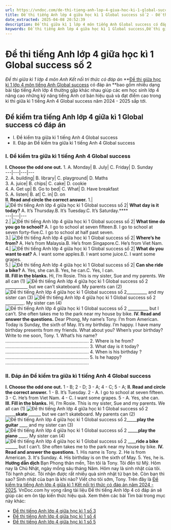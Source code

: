 ```yaml
---
url: https://vndoc.com/de-thi-tieng-anh-lop-4-giua-hoc-ki-1-global-success-so-2-303057
title: Đề thi tiếng Anh lớp 4 giữa học kì 1 Global success số 2 - Đề thi giữa kì 1 lớp 4 môn Anh Kết nối tri thức có đáp án - VnDoc.com
date_extracted: 2025-04-08 20:52:39
description: Đề thi giữa kì 1 lớp 4 môn tiếng Anh Global success có đáp án được biên tập bám sát chương trình SGK tiếng Anh lớp 4 giúp các em ôn tập kiến thức hiệu quả.
keywords: Đề thi tiếng Anh lớp 4 giữa học kì 1 Global success,Đề thi giữa kì 1 lớp 4 môn Anh Kết nối tri thức,Đề thi tiếng Anh lớp 4 giữa kì 1 Global success,đề thi giữa kì 1 lớp 4 môn tiếng anh,đề thi giữa kì 1 lớp 4 môn tiếng anh global success,đề kiểm tra tiếng Anh lớp 4 giữa kì 1 global success,đề kiểm tra tiếng Anh lớp 4 giữa học kì 1 global success,Đề kiểm tra tiếng Anh giữa kì 1 lớp 4 global success
---
```


# Đề thi tiếng Anh lớp 4 giữa học kì 1 Global success số 2
 _Đề thi giữa kì 1 lớp 4 môn Anh Kết nối tri thức có đáp án_
**[Đề thi giữa học kì 1 lớp 4 môn tiếng Anh Global success](<https://vndoc.com/de-thi-tieng-anh-lop-4-giua-hoc-ki-1-global-success>) có đáp án **bao gồm nhiều dạng bài tập tiếng Anh lớp 4 thường gặp khác nhau giúp các em học sinh lớp 4 nâng cao những kỹ năng tiếng Anh cơ bản hiệu quả và đạt điểm cao trong kì thi giữa kì 1 tiếng Anh 4 Global success năm 2024 - 2025 sắp tới.
## Đề kiểm tra tiếng Anh lớp 4 giữa kì 1 Global success có đáp án
  * I. Đề kiểm tra giữa kì 1 tiếng Anh 4 Global success
  * II. Đáp án Đề kiểm tra giữa kì 1 tiếng Anh 4 Global success

### I. Đề kiểm tra giữa kì 1 tiếng Anh 4 Global success
**I. Choose the odd one out.**
1\. A. Monday| B. July| C. Friday| D. Sunday  
---|---|---|---  
2\. A. building| B. library| C. playground| D. Maths  
3\. A. juice| B. chips| C. cake| D. cookie  
4\. A. Get up| B. Go to bed| C. What| D. Have breakfast  
5\. A. listen| B. at| C. in| D. on  
**II. Read and circle the correct answer.**
1.| ![Đề thi tiếng Anh lớp 4 giữa học kì 1 Global success số 2](https://i.vdoc.vn/data/image/2023/08/14/de-thi-tieng-anh-lop-4-giua-hoc-ki-1-global-success-so-2-1.png)| **What day is it today?** A. It’s Thursday.B. It’s Tuesday.C. It’s Saturday.****  
---|---|---  
2.| ![Đề thi tiếng Anh lớp 4 giữa học kì 1 Global success số 2](https://i.vdoc.vn/data/image/2023/08/14/de-thi-tieng-anh-lop-4-giua-hoc-ki-1-global-success-so-2-2.png)| **What time do you go to school?** A. I go to school at seven fifteen.B. I go to school at seven forty-five.C. I go to school at half past seven.  
3.| ![Đề thi tiếng Anh lớp 4 giữa học kì 1 Global success số 2](https://i.vdoc.vn/data/image/2023/08/14/de-thi-tieng-anh-lop-4-giua-hoc-ki-1-global-success-so-2-3.png)| **Where’s he from?** A. He’s from Malaysia.B. He’s from Singapore.C. He’s from Viet Nam.  
4.| ![Đề thi tiếng Anh lớp 4 giữa học kì 1 Global success số 2](https://i.vdoc.vn/data/image/2023/08/14/de-thi-tieng-anh-lop-4-giua-hoc-ki-1-global-success-so-2-4.png)| **What do you want to eat?** A. I want some apples.B. I want some juice.C. I want some grapes.  
5.| ![Đề thi tiếng Anh lớp 4 giữa học kì 1 Global success số 2](https://i.vdoc.vn/data/image/2023/08/14/de-thi-tieng-anh-lop-4-giua-hoc-ki-1-global-success-so-2-5.png)| **Can she ride a bike?** A. Yes, she can.B. Yes, he can.C. Yes, I can.  
**III. Fill in the blanks.**
Hi, I’m Rosie. This is my sister, Sue and my parents. We all can \(1\) ![Đề thi tiếng Anh lớp 4 giữa học kì 1 Global success số 2](https://i.vdoc.vn/data/image/2023/08/14/de-thi-tieng-anh-lop-4-giua-hoc-ki-1-global-success-so-2-6.png)\_\_\_\_\_\_\_\_\_\_\_ but we can’t skateboard. My parents can \(2\) ![Đề thi tiếng Anh lớp 4 giữa học kì 1 Global success số 2](https://i.vdoc.vn/data/image/2023/08/14/de-thi-tieng-anh-lop-4-giua-hoc-ki-1-global-success-so-2-7.png)\_\_\_\_\_\_\_\_\_\_ and my sister can \(3\) ![Đề thi tiếng Anh lớp 4 giữa học kì 1 Global success số 2](https://i.vdoc.vn/data/image/2023/08/14/de-thi-tieng-anh-lop-4-giua-hoc-ki-1-global-success-so-2-8.png) \_\_\_\_\_\_\_\_\_. My sister can \(4\)![Đề thi tiếng Anh lớp 4 giữa học kì 1 Global success số 2](https://i.vdoc.vn/data/image/2023/08/14/de-thi-tieng-anh-lop-4-giua-hoc-ki-1-global-success-so-2-9.png) \_\_\_\_\_\_\_\_\_\_ but I can’t. She often takes me to the park near my house by bike.
**IV. Read and answer the questions.**
Dear Phong,
My name’s Tony. I’m from American. Today is Sunday, the sixth of May. It’s my birthday. I’m happy. I have many birthday presents from my friends. What about you? When’s your birthday?
Write to me soon,
Tony.
1\. What’s his name?
………………………………………………………..
2\. Where is he from?
………………………………………………………..
3\. What day is it today?
………………………………………………………..
4\. When is his birthday ?
………………………………………………………..
5\. Is he happy?
………………………………………………………..
### II. Đáp án Đề kiểm tra giữa kì 1 tiếng Anh 4 Global success
**I. Choose the odd one out.**
1 - B; 2 - D; 3 - A; 4 - C; 5 - A;
**II. Read and circle the correct answer.**
1 - B. It’s Tuesday.
2 - A. I go to school at seven fifteen.
3 - C. He’s from Viet Nam.
4 - C. I want some grapes.
5 - A. Yes, she can.
**III. Fill in the blanks.**
Hi, I’m Rosie. This is my sister, Sue and my parents. We all can \(1\) ![Đề thi tiếng Anh lớp 4 giữa học kì 1 Global success số 2](https://i.vdoc.vn/data/image/2023/08/14/de-thi-tieng-anh-lop-4-giua-hoc-ki-1-global-success-so-2-6.png)\_\_\_\_\_**skate** \_\_\_\_\_\_ but we can’t skateboard. My parents can \(2\) ![Đề thi tiếng Anh lớp 4 giữa học kì 1 Global success số 2](https://i.vdoc.vn/data/image/2023/08/14/de-thi-tieng-anh-lop-4-giua-hoc-ki-1-global-success-so-2-7.png)\_\_\_\_\_**play the guitar** \_\_\_\_ and my sister can \(3\) ![Đề thi tiếng Anh lớp 4 giữa học kì 1 Global success số 2](https://i.vdoc.vn/data/image/2023/08/14/de-thi-tieng-anh-lop-4-giua-hoc-ki-1-global-success-so-2-8.png) \_\_\_\_\_**play the piano** \_\_\_\_. My sister can \(4\)![Đề thi tiếng Anh lớp 4 giữa học kì 1 Global success số 2](https://i.vdoc.vn/data/image/2023/08/14/de-thi-tieng-anh-lop-4-giua-hoc-ki-1-global-success-so-2-9.png) \_\_\_\_**ride a bike** \_\_\_\_\_\_ but I can’t. She often takes me to the park near my house by bike.
**IV. Read and answer the questions.**
1\. His name is Tony.
2\. He is from American.
3\. It's Sunday.
4\. His birthday is on the sixth of May.
5\. Yes, he is.
**Hướng dẫn dịch**
Bạn Phong thân mến,
Tên tôi là Tony. Tôi đến từ Mỹ. Hôm nay là Chủ Nhật, ngày mồng sáu tháng Năm. Hôm nay là sinh nhật của tôi. Tôi hạnh phúc. Tôi nhận được rất nhiều quà sinh nhật từ bạn bè. Còn bạn thì sao? Sinh nhật của bạn là khi nào?
Viết cho tôi sớm,
Tony.
Trên đây là [Đề kiểm tra tiếng Anh lớp 4 giữa kì 1 Kết nối tri thức có đáp án năm 2024 - 2025](<https://vndoc.com/de-thi-tieng-anh-lop-4-giua-hoc-ki-1-global-success-so-2-303057>). VnDoc.com hy vọng rằng tài liệu Đề thi tiếng Anh lớp 4 có đáp án sẽ giúp các em ôn tập kiến thức hiệu quả.
Xem thêm các bài Tìm bài trong mục này khác:
  * [Đề thi tiếng Anh lớp 4 giữa học kì 1 số 3](</de-thi-tieng-anh-lop-4-giua-hoc-ki-1-global-success-so-3-307257>)
  * [Đề thi tiếng Anh lớp 4 giữa học kì 1 số 4](</de-thi-tieng-anh-lop-4-giua-hoc-ki-1-global-success-so-4-307261>)
  * [Đề thi tiếng Anh lớp 4 giữa học kì 1 số 5](</de-thi-tieng-anh-lop-4-giua-hoc-ki-1-global-success-so-5-307263>)


